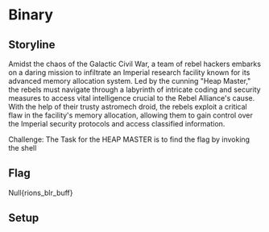 # Binary

## Storyline 

Amidst the chaos of the Galactic Civil War, a team of rebel hackers embarks on a daring mission to infiltrate an Imperial research facility known for its advanced memory allocation system.
Led by the cunning "Heap Master," the rebels must navigate through a labyrinth of intricate coding and security measures to access vital intelligence crucial to the Rebel Alliance's cause.
With the help of their trusty astromech droid, the rebels exploit a critical flaw in the facility's memory allocation, allowing them to gain control over the Imperial security protocols and access classified information.

Challenge: The Task for the HEAP MASTER is to find the flag by invoking the shell
## Flag 
Null{rions_blr_buff}
## Setup 
